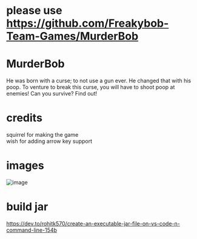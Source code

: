 # please use https://github.com/Freakybob-Team-Games/MurderBob
# MurderBob
He was born with a curse; to not use a gun ever. He changed that with his poop. To venture to break this curse, you will have to shoot poop at enemies! Can you survive? Find out!
# credits
squirrel for making the game
<br>
wish for adding arrow key support
# images
![image](https://github.com/user-attachments/assets/15f38f21-fdb1-4168-be75-f59291cbb19e)
# build jar
https://dev.to/rohitk570/create-an-executable-jar-file-on-vs-code-n-command-line-154b
